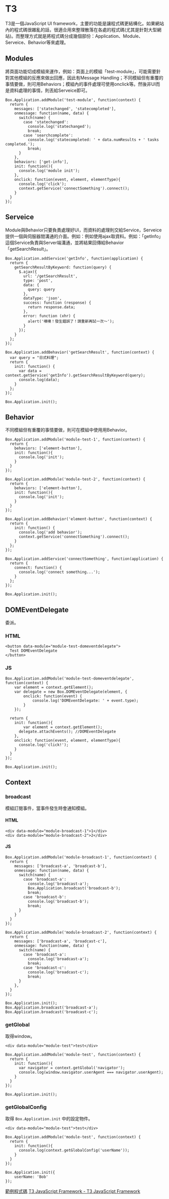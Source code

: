 # T3
T3是一個JavaScript UI framework，主要的功能是讓程式碼更結構化。如果網站內的程式碼很雜亂的話，很適合用來整理散落在各處的程式碼(尤其是針對大型網站)。而整理方式就是將程式碼分成幾個部份：Application、Module、Serveice、Behavior等來處理。

## Modules
將頁面功能切成模組來運作，例如：頁面上的模組「test-module」，可能需要針對其他模組的反應來做出回應，因此有Message Handling；不同模組但有重覆的事情要做，則可用Behaviors；模組內的事件處理可使用onclick等。然後非UI而是資料處理的事情，則丟給Serveice即可。

	Box.Application.addModule('test-module', function(context) {
	  return {
	    messages: ['statechanged', 'statecompleted'],
	    onmessage: function(name, data) {
	      switch(name) {
	        case 'statechanged':
	          console.log('statechanged');
	          break;
	        case 'searchcomplete':
	          console.log('statecompleted: ' + data.numResults + ' tasks completed.');
	          break;
	      }
	    },
	    behaviors: ['get-info'],
	    init: function(){
	      console.log('module init');
	    },
	    onclick: function(event, element, elementType){
	      console.log('click');
		  context.getService('connectSomething').connect();
	    }
	  }
	});

## Serveice
Module與Behavior只要負責處理好UI，而資料的處理則交給Service，Serveice提供一個與伺服器間溝通的介面。例如：例如使用ajax取資料。例如：「getInfo」這個Service負責與Server端溝通，並將結果回傳給Behavior「getSearchResult」。

	Box.Application.addService('getInfo', function(application) {
	  return {
	    getSearchResultByKeyword: function(query) {
	      $.ajax({
	        url: '/getSearchResult',
	        type: 'post',
	        data: {
	          query: query
	        },
	        dataType: 'json',
	        success: function (response) {
			  return response.data;
	        },
	        error: function (xhr) {
	          alert('噢噢！發生錯誤了！請重新再試一次～');
	        }
	      });
	    }
	  };
	});

	Box.Application.addBehavior('getSearchResult', function(context) {
	  var query = "日式料理";
	  return {
	    init: function() {
	      var data = context.getService('getInfo').getSearchResultByKeyword(query);
		  console.log(data);
	    }
	  };
	});

	Box.Application.init();

## Behavior
不同模組但有重覆的事情要做，則可在模組中使用用Behavior。

	Box.Application.addModule('module-test-1', function(context) {
	  return {
	    behaviors: ['element-button'],
	    init: function(){
	      console.log('init');
	    }
	  }
	});

	Box.Application.addModule('module-test-2', function(context) {
	  return {
	    behaviors: ['element-button'],
	    init: function(){
	      console.log('init');
	    }
	  }
	});
	
	Box.Application.addBehavior('element-button', function(context) {
	  return {
	    init: function() {
	      console.log('add behavior');
	      context.getService('connectSomething').connect();
	    }
	  };
	});
	
	Box.Application.addService('connectSomething', function(application) {
	  return {
	    connect: function() {
	      console.log('connect something...');
	    }
	  };
	});
	
	Box.Application.init();

## DOMEventDelegate
委派。

### HTML

	<button data-module="module-test-domeventdelegate">
	  Test DOMEventDelegate
	</button>

### JS

	Box.Application.addModule('module-test-domeventdelegate', function(context) {
		var element = context.getElement();
		var delegate = new Box.DOMEventDelegate(element, {
			onclick: function(event) {
				console.log('DOMEventDelegate: ' + event.type);
			}
		});

	  return {
	    init: function(){
	    	var element = context.getElement();
	      delegate.attachEvents(); //DOMEventDelegate
	    },
	    onclick: function(event, element, elementType){
	      console.log('click!');
	    }
	  }
	});

	Box.Application.init();

## Context
### broadcast
模組訂閱事件，當事件發生時會通知模組。

#### HTML

	<div data-module="module-broadcast-1">1</div>
	<div data-module="module-broadcast-2">2</div>

#### JS

	Box.Application.addModule('module-broadcast-1', function(context) {
	  return {
	    messages: ['broadcast-a', 'broadcast-b'],
	    onmessage: function(name, data) {
	      switch(name) {
	        case 'broadcast-a':
	          console.log('broadcast-a');
	          Box.Application.broadcast('broadcast-b');
	          break;
	        case 'broadcast-b':
	          console.log('broadcast-b');
	          break;
	      }
	    }
	  }
	});

	Box.Application.addModule('module-broadcast-2', function(context) {
	  return {
	    messages: ['broadcast-a', 'broadcast-c'],
	    onmessage: function(name, data) {
	      switch(name) {
	        case 'broadcast-a':
	          console.log('broadcast-a');
	          break;
	        case 'broadcast-c':
	          console.log('broadcast-c');
	          break;
	      }
	    },
	  }
	});

	Box.Application.init();
	Box.Application.broadcast('broadcast-a');
	Box.Application.broadcast('broadcast-c');

### getGlobal
取得window。

	<div data-module="module-test">test</div>

	Box.Application.addModule('module-test', function(context) {
	  return {
	    init: function(){
	      var navigator = context.getGlobal('navigator');
	      console.log(window.navigator.userAgent === navigator.userAgent);
	    }
	  }
	});

	Box.Application.init();

### getGlobalConfig
取得 `Box.Application.init` 中的設定物件。

	<div data-module="module-test">test</div>

	Box.Application.addModule('module-test', function(context) {
	  return {
	    init: function(){
	      console.log(context.getGlobalConfig('userName'));
	    }
	  }
	});

	Box.Application.init({
		userName: 'Bob'
	});


[範例程式碼](https://github.com/cythilya/t3-example)
[T3 JavaScript Framework - T3 JavaScript Framework](http://t3js.org/)